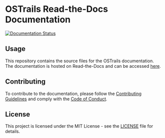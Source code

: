 # OSTrails Read-the-Docs Documentation

[![Documentation Status](https://readthedocs.org/projects/ostrails/badge/?version=latest)](https://docs.ostrails.eu/en/latest/?badge=latest)

## Usage

This repository contains the source files for the OSTrails documentation. The documentation is hosted on Read-the-Docs and can be accessed [here](https://docs.ostrails.eu/en/latest/).

## Contributing

To contribute to the documentation, please follow the [Contributing Guidelines](CONTRIBUTING.md) and comply with the [Code of Conduct](CODE_OF_CONDUCT.md).

## License

This project is licensed under the MIT License - see the [LICENSE](LICENSE) file for details.
